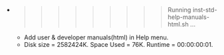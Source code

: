 * >>>>>>>>> Running inst-std-help-manuals-html.sh ...
  * Add user & developer manuals(html) in Help menu.
  * Disk size = 2582424K. Space Used = 76K. Runtime = 00:00:00:01.

